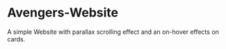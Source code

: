 # Avengers-Website
A simple Website with parallax scrolling effect and an on-hover effects on cards.
